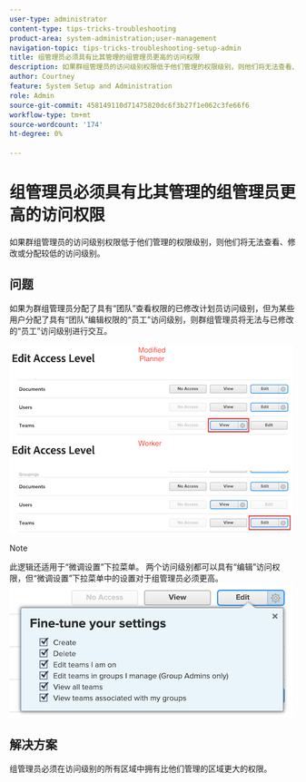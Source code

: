 ```yaml
---
user-type: administrator
content-type: tips-tricks-troubleshooting
product-area: system-administration;user-management
navigation-topic: tips-tricks-troubleshooting-setup-admin
title: 组管理员必须具有比其管理的组管理员更高的访问权限
description: 如果群组管理员的访问级别权限低于他们管理的权限级别，则他们将无法查看、修改或分配较低的访问级别。
author: Courtney
feature: System Setup and Administration
role: Admin
source-git-commit: 458149110d71475820dc6f3b27f1e062c3fe66f6
workflow-type: tm+mt
source-wordcount: '174'
ht-degree: 0%

---
```



# 组管理员必须具有比其管理的组管理员更高的访问权限

如果群组管理员的访问级别权限低于他们管理的权限级别，则他们将无法查看、修改或分配较低的访问级别。

## 问题

如果为群组管理员分配了具有“团队”查看权限的已修改计划员访问级别，但为某些用户分配了具有“团队”编辑权限的“员工”访问级别，则群组管理员将无法与已修改的“员工”访问级别进行交互。

![](assets/group-admin-modified-access.png)


>[!NOTE]
>
>此逻辑还适用于“微调设置”下拉菜单。 两个访问级别都可以具有“编辑”访问权限，但“微调设置”下拉菜单中的设置对于组管理员必须更高。
> ![](assets/fine-tune-your-settings.png)

## 解决方案

组管理员必须在访问级别的所有区域中拥有比他们管理的区域更大的权限。